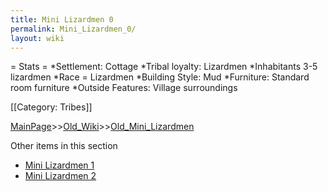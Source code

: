 ```yaml
---
title: Mini Lizardmen 0
permalink: Mini_Lizardmen_0/
layout: wiki
---
```

= Stats =
*Settlement: Cottage
*Tribal loyalty: Lizardmen
*Inhabitants 3-5 lizardmen
*Race = Lizardmen
*Building Style: Mud
*Furniture: Standard room furniture 
*Outside Features: Village surroundings 

[[Category: Tribes]]

[MainPage](/keeperrl_wiki/ "wikilink")>>[Old_Wiki](/keeperrl_wiki/Old_Wiki "wikilink")>>[Old_Mini_Lizardmen](/keeperrl_wiki/Old_Mini_Lizardmen "wikilink")

Other items in this section
-    [Mini Lizardmen 1](/keeperrl_wiki/Mini_Lizardmen_1 "wikilink")
-    [Mini Lizardmen 2](/keeperrl_wiki/Mini_Lizardmen_2 "wikilink")
